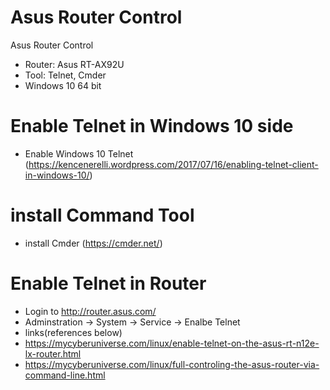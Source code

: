 # Asus Router Control

Asus Router Control 

- Router: Asus RT-AX92U
- Tool: Telnet, Cmder
- Windows 10 64 bit

# Enable Telnet in Windows 10 side
- Enable Windows 10 Telnet (https://kencenerelli.wordpress.com/2017/07/16/enabling-telnet-client-in-windows-10/)

# install Command Tool
- install Cmder (https://cmder.net/)

# Enable Telnet in Router
- Login to http://router.asus.com/ 
- Adminstration -> System -> Service -> Enalbe Telnet
- links(references below) 
- https://mycyberuniverse.com/linux/enable-telnet-on-the-asus-rt-n12e-lx-router.html
- https://mycyberuniverse.com/linux/full-controling-the-asus-router-via-command-line.html




